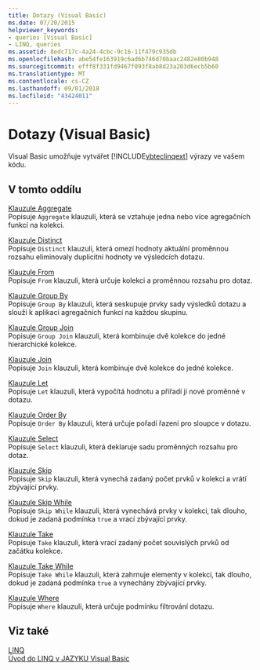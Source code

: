 ```yaml
---
title: Dotazy (Visual Basic)
ms.date: 07/20/2015
helpviewer_keywords:
- queries [Visual Basic]
- LINQ, queries
ms.assetid: 8edc717c-4a24-4cbc-9c16-11f479c935db
ms.openlocfilehash: abe54fe163919c6ad6b746d70baac2482e80b948
ms.sourcegitcommit: efff8f331fd9467f093f8ab8d23a203d6ecb5b60
ms.translationtype: MT
ms.contentlocale: cs-CZ
ms.lasthandoff: 09/01/2018
ms.locfileid: "43424011"
---
```

# <a name="queries-visual-basic"></a>Dotazy (Visual Basic)
Visual Basic umožňuje vytvářet [!INCLUDE[vbteclinqext](~/includes/vbteclinqext-md.md)] výrazy ve vašem kódu.  
  
## <a name="in-this-section"></a>V tomto oddílu  
 [Klauzule Aggregate](../../../visual-basic/language-reference/queries/aggregate-clause.md)  
 Popisuje `Aggregate` klauzuli, která se vztahuje jedna nebo více agregačních funkcí na kolekci.  
  
 [Klauzule Distinct](../../../visual-basic/language-reference/queries/distinct-clause.md)  
 Popisuje `Distinct` klauzuli, která omezí hodnoty aktuální proměnnou rozsahu eliminovaly duplicitní hodnoty ve výsledcích dotazu.  
  
 [Klauzule From](../../../visual-basic/language-reference/queries/from-clause.md)  
 Popisuje `From` klauzuli, která určuje kolekci a proměnnou rozsahu pro dotaz.  
  
 [Klauzule Group By](../../../visual-basic/language-reference/queries/group-by-clause.md)  
 Popisuje `Group By` klauzuli, která seskupuje prvky sady výsledků dotazu a slouží k aplikaci agregačních funkcí na každou skupinu.  
  
 [Klauzule Group Join](../../../visual-basic/language-reference/queries/group-join-clause.md)  
 Popisuje `Group Join` klauzuli, která kombinuje dvě kolekce do jedné hierarchické kolekce.  
  
 [Klauzule Join](../../../visual-basic/language-reference/queries/join-clause.md)  
 Popisuje `Join` klauzuli, která kombinuje dvě kolekce do jedné kolekce.  
  
 [Klauzule Let](../../../visual-basic/language-reference/queries/let-clause.md)  
 Popisuje `Let` klauzuli, která vypočítá hodnotu a přiřadí ji nové proměnné v dotazu.  
  
 [Klauzule Order By](../../../visual-basic/language-reference/queries/order-by-clause.md)  
 Popisuje `Order By` klauzuli, která určuje pořadí řazení pro sloupce v dotazu.  
  
 [Klauzule Select](../../../visual-basic/language-reference/queries/select-clause.md)  
 Popisuje `Select` klauzuli, která deklaruje sadu proměnných rozsahu pro dotaz.  
  
 [Klauzule Skip](../../../visual-basic/language-reference/queries/skip-clause.md)  
 Popisuje `Skip` klauzuli, která vynechá zadaný počet prvků v kolekci a vrátí zbývající prvky.  
  
 [Klauzule Skip While](../../../visual-basic/language-reference/queries/skip-while-clause.md)  
 Popisuje `Skip While` klauzuli, která vynechává prvky v kolekci, tak dlouho, dokud je zadaná podmínka `true` a vrací zbývající prvky.  
  
 [Klauzule Take](../../../visual-basic/language-reference/queries/take-clause.md)  
 Popisuje `Take` klauzuli, která vrací zadaný počet souvislých prvků od začátku kolekce.  
  
 [Klauzule Take While](../../../visual-basic/language-reference/queries/take-while-clause.md)  
 Popisuje `Take While` klauzuli, která zahrnuje elementy v kolekci, tak dlouho, dokud je zadaná podmínka `true` a vynechány zbývající prvky.  
  
 [Klauzule Where](../../../visual-basic/language-reference/queries/where-clause.md)  
 Popisuje `Where` klauzuli, která určuje podmínku filtrování dotazu.  
  
## <a name="see-also"></a>Viz také  
 [LINQ](../../../visual-basic/programming-guide/language-features/linq/index.md)  
 [Úvod do LINQ v JAZYKU Visual Basic](../../../visual-basic/programming-guide/language-features/linq/introduction-to-linq.md)
